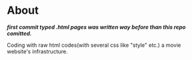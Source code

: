 # About

***first commit typed .html pages was written way before than this repo comitted.***

Coding with raw html codes(with several css like "style" etc.) a movie website's infrastructure.
